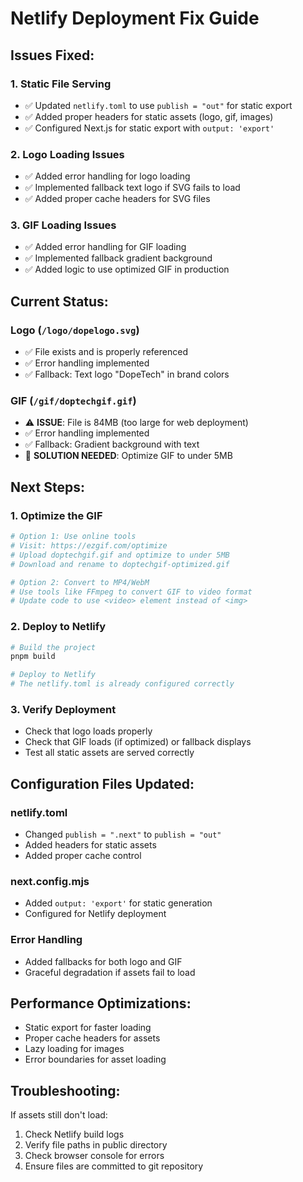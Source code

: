 # Netlify Deployment Fix Guide

## Issues Fixed:

### 1. Static File Serving
- ✅ Updated `netlify.toml` to use `publish = "out"` for static export
- ✅ Added proper headers for static assets (logo, gif, images)
- ✅ Configured Next.js for static export with `output: 'export'`

### 2. Logo Loading Issues
- ✅ Added error handling for logo loading
- ✅ Implemented fallback text logo if SVG fails to load
- ✅ Added proper cache headers for SVG files

### 3. GIF Loading Issues
- ✅ Added error handling for GIF loading
- ✅ Implemented fallback gradient background
- ✅ Added logic to use optimized GIF in production

## Current Status:

### Logo (`/logo/dopelogo.svg`)
- ✅ File exists and is properly referenced
- ✅ Error handling implemented
- ✅ Fallback: Text logo "DopeTech" in brand colors

### GIF (`/gif/doptechgif.gif`)
- ⚠️ **ISSUE**: File is 84MB (too large for web deployment)
- ✅ Error handling implemented
- ✅ Fallback: Gradient background with text
- 🔧 **SOLUTION NEEDED**: Optimize GIF to under 5MB

## Next Steps:

### 1. Optimize the GIF
```bash
# Option 1: Use online tools
# Visit: https://ezgif.com/optimize
# Upload doptechgif.gif and optimize to under 5MB
# Download and rename to doptechgif-optimized.gif

# Option 2: Convert to MP4/WebM
# Use tools like FFmpeg to convert GIF to video format
# Update code to use <video> element instead of <img>
```

### 2. Deploy to Netlify
```bash
# Build the project
pnpm build

# Deploy to Netlify
# The netlify.toml is already configured correctly
```

### 3. Verify Deployment
- Check that logo loads properly
- Check that GIF loads (if optimized) or fallback displays
- Test all static assets are served correctly

## Configuration Files Updated:

### netlify.toml
- Changed `publish = ".next"` to `publish = "out"`
- Added headers for static assets
- Added proper cache control

### next.config.mjs
- Added `output: 'export'` for static generation
- Configured for Netlify deployment

### Error Handling
- Added fallbacks for both logo and GIF
- Graceful degradation if assets fail to load

## Performance Optimizations:
- Static export for faster loading
- Proper cache headers for assets
- Lazy loading for images
- Error boundaries for asset loading

## Troubleshooting:
If assets still don't load:
1. Check Netlify build logs
2. Verify file paths in public directory
3. Check browser console for errors
4. Ensure files are committed to git repository
